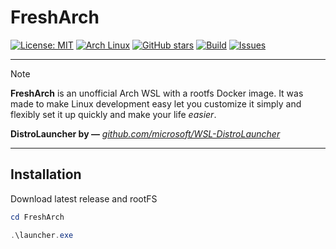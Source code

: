 # FreshArch

[![License: MIT](https://img.shields.io/badge/License-MIT-green.svg)](LICENSE)
[![Arch Linux](https://img.shields.io/badge/Arch-Linux-blue?logo=archlinux)](https://www.archlinux.org/)
[![GitHub stars](https://img.shields.io/github/stars/IDK-kakao/FreshArch?style=social)](https://github.com/IDK-kakao/FreshArch/stargazers)
[![Build](https://img.shields.io/badge/build-passing-success?logo=githubactions&logoColor=white)](https://github.com/IDK-kakao/FreshArch/actions)
[![Issues](https://img.shields.io/github/issues/IDK-kakao/FreshArch?color=violet)](https://github.com/IDK-kakao/FreshArch/issues)


---

> [!NOTE]
> **FreshArch** is an unofficial Arch WSL with a rootfs Docker image. It was made to make Linux development easy let you customize it simply and flexibly set it up quickly and make your life *easier*. 

**DistroLauncher by —** _[github.com/microsoft/WSL-DistroLauncher](https://github.com/microsoft/WSL-DistroLauncher)_


---
## Installation

Download latest release and rootFS

```powershell
cd FreshArch
```
```powershell
.\launcher.exe
```
